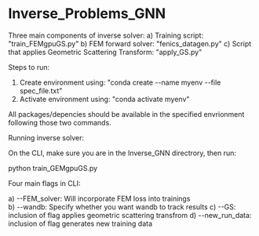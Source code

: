 # Inverse_Problems_GNN

Three main components of inverse solver:
a) Training script: "train_FEMgpuGS.py"
b) FEM forward solver: "fenics_datagen.py"
c) Script that applies Geometric Scattering Transform: "apply_GS.py"

Steps to run: 

1) Create environment using:  "conda create --name myenv --file spec_file.txt"
2) Activate environment using: "conda activate myenv"

All packages/depencies should be available in the specified envrionment following those two commands.

Running inverse solver:

On the CLI, make sure you are in the Inverse_GNN directrory, then run:

python train_GEMgpuGS.py 

Four main flags in CLI:

a) --FEM_solver: Will incorporate FEM loss into trainings  
b) --wandb: Specify whether you want wandb to track results
c) --GS: inclusion of flag applies geometric scattering transfrom
d) --new_run_data: inclusion of flag generates new training data 
